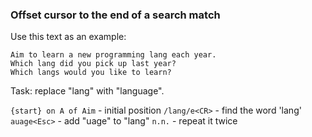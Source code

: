 ### Offset cursor to the end of a search match

Use this text as an example:

```text
Aim to learn a new programming lang each year.
Which lang did you pick up last year?
Which langs would you like to learn?
```

Task: replace "lang" with "language".

`{start} on A of Aim` - initial position
`/lang/e<CR>` - find the word 'lang' <!-- HACK: `\e` to set cursor at end of match -->
`auage<Esc>` - add "uage" to "lang"
`n.n.` - repeat it twice
